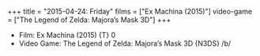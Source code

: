 +++
title = "2015-04-24: Friday"
films = ["Ex Machina (2015)"]
video-game = ["The Legend of Zelda: Majora’s Mask 3D"]
+++


* Film: Ex Machina (2015) {T} 0
* Video Game: The Legend of Zelda: Majora’s Mask 3D {N3DS} /b/